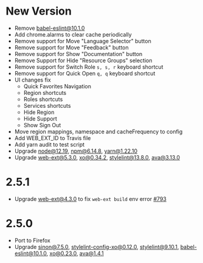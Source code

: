 # New Version
* Remove babel-eslint@10.1.0
* Add chrome.alarms to clear cache periodically
* Remove support for Move "Language Selector" button
* Remove support for Move "Feedback" button
* Remove support for Show "Documentation" button
* Remove Support for Hide "Resource Groups" selection
* Remove support for Switch Role `s, s, r` keyboard shortcut
* Remove support for Quick Open `q, q` keyboard shortcut
* UI changes fix
  * Quick Favorites Navigation
  * Region shortcuts
  * Roles shortcuts
  * Services shortcuts
  * Hide Region
  * Hide Support
  * Show Sign Out
* Move region mappings, namespace and cacheFrequency to config
* Add WEB_EXT_ID to Travis file
* Add yarn audit to test script
* Upgrade node@12.19, npm@6.14.8, yarn@1.22.10
* Upgrade web-ext@5.3.0, xo@0.34.2, stylelint@13.8.0, ava@3.13.0

# 2.5.1
* Upgrade web-ext@4.3.0 to fix `web-ext build` env error [#793](https://github.com/mozilla/web-ext/issues/793)

# 2.5.0
* Port to Firefox
* Upgrade sinon@7.5.0, stylelint-config-xo@0.12.0, stylelint@9.10.1, babel-eslint@10.1.0, xo@0.23.0, ava@1.4.1
